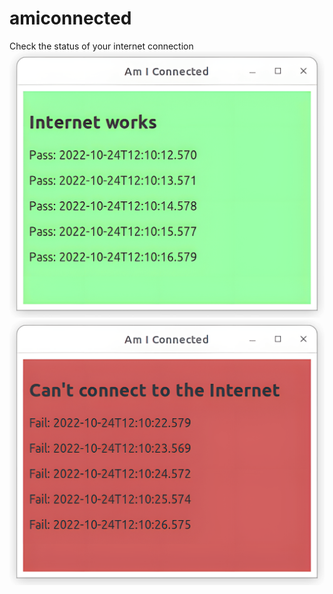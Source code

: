# amiconnected
Check the status of your internet connection
![image of state connected](https://raw.githubusercontent.com/faveoled/amiconnected/d2d325104c4cf8a8fba123dee6b53f2a16687e07/Screenshot1.png
)
![image of state disconnected](https://raw.githubusercontent.com/faveoled/amiconnected/d2d325104c4cf8a8fba123dee6b53f2a16687e07/Screenshot2.png
)
